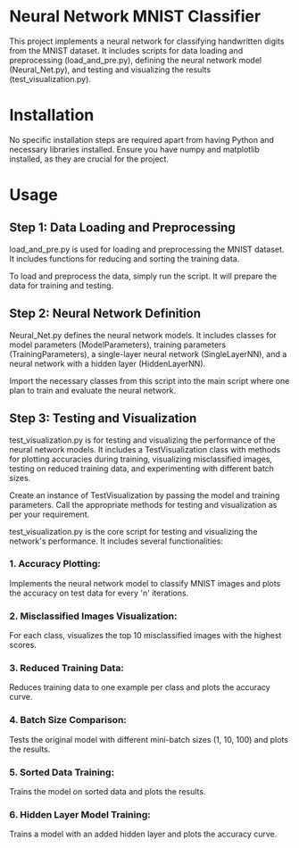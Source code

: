 # Neural Network MNIST Classifier
This project implements a neural network for classifying handwritten digits from the MNIST dataset. It includes scripts for data loading and preprocessing (load_and_pre.py), defining the neural network model (Neural_Net.py), and testing and visualizing the results (test_visualization.py).

# Installation
No specific installation steps are required apart from having Python and necessary libraries installed. Ensure you have numpy and matplotlib installed, as they are crucial for the project.

# Usage
## Step 1: Data Loading and Preprocessing
load_and_pre.py is used for loading and preprocessing the MNIST dataset. It includes functions for reducing and sorting the training data.

To load and preprocess the data, simply run the script. It will prepare the data for training and testing.

## Step 2: Neural Network Definition
Neural_Net.py defines the neural network models. It includes classes for model parameters (ModelParameters), training parameters (TrainingParameters), a single-layer neural network (SingleLayerNN), and a neural network with a hidden layer (HiddenLayerNN).

Import the necessary classes from this script into the main script where one plan to train and evaluate the neural network.

## Step 3: Testing and Visualization
test_visualization.py is for testing and visualizing the performance of the neural network models. It includes a TestVisualization class with methods for plotting accuracies during training, visualizing misclassified images, testing on reduced training data, and experimenting with different batch sizes.

Create an instance of TestVisualization by passing the model and training parameters.
Call the appropriate methods for testing and visualization as per your requirement.

test_visualization.py is the core script for testing and visualizing the network's performance. It includes several functionalities:

### 1. Accuracy Plotting:
Implements the neural network model to classify MNIST images and plots the accuracy on test data for every 'n' iterations.
### 2. Misclassified Images Visualization:
For each class, visualizes the top 10 misclassified images with the highest scores.
### 3. Reduced Training Data:
Reduces training data to one example per class and plots the accuracy curve.
### 4. Batch Size Comparison:
Tests the original model with different mini-batch sizes (1, 10, 100) and plots the results.
### 5. Sorted Data Training:
Trains the model on sorted data and plots the results.
### 6. Hidden Layer Model Training:
Trains a model with an added hidden layer and plots the accuracy curve.
